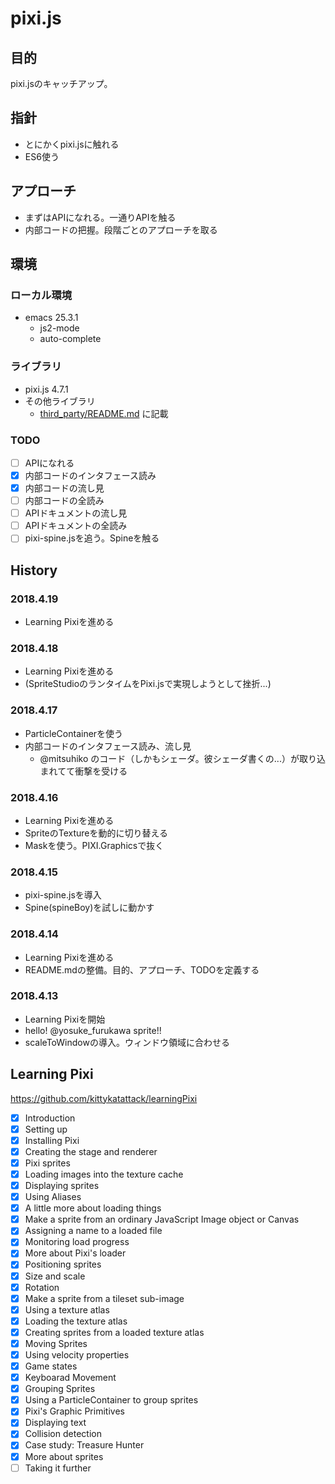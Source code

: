# pixi.js

## 目的

pixi.jsのキャッチアップ。

## 指針

 - とにかくpixi.jsに触れる
 - ES6使う

## アプローチ

 - まずはAPIになれる。一通りAPIを触る
 - 内部コードの把握。段階ごとのアプローチを取る

## 環境

### ローカル環境

 - emacs 25.3.1
   - js2-mode
   - auto-complete

### ライブラリ

 - pixi.js 4.7.1
 - その他ライブラリ
   - [third_party/README.md](/third_party/README.md) に記載

### TODO

 - [ ] APIになれる
 - [x] 内部コードのインタフェース読み
 - [x] 内部コードの流し見
 - [ ] 内部コードの全読み
 - [ ] APIドキュメントの流し見
 - [ ] APIドキュメントの全読み
 - [ ] pixi-spine.jsを追う。Spineを触る

## History

### 2018.4.19

 - Learning Pixiを進める

### 2018.4.18

 - Learning Pixiを進める
 - (SpriteStudioのランタイムをPixi.jsで実現しようとして挫折...)

### 2018.4.17

 - ParticleContainerを使う
 - 内部コードのインタフェース読み、流し見
   - @mitsuhiko のコード（しかもシェーダ。彼シェーダ書くの...）が取り込まれてて衝撃を受ける

### 2018.4.16

 - Learning Pixiを進める
 - SpriteのTextureを動的に切り替える
 - Maskを使う。PIXI.Graphicsで抜く

### 2018.4.15

 - pixi-spine.jsを導入
 - Spine(spineBoy)を試しに動かす

### 2018.4.14

 - Learning Pixiを進める
 - README.mdの整備。目的、アプローチ、TODOを定義する

### 2018.4.13

 - Learning Pixiを開始
 - hello! @yosuke_furukawa sprite!!
 - scaleToWindowの導入。ウィンドウ領域に合わせる

## Learning Pixi

https://github.com/kittykatattack/learningPixi

 - [x] Introduction
 - [x] Setting up
 - [x] Installing Pixi
 - [x] Creating the stage and renderer
 - [x] Pixi sprites
 - [x] Loading images into the texture cache
 - [x] Displaying sprites
 - [x] Using Aliases
 - [x] A little more about loading things
 - [x] Make a sprite from an ordinary JavaScript Image object or Canvas
 - [x] Assigning a name to a loaded file
 - [x] Monitoring load progress
 - [x] More about Pixi's loader
 - [x] Positioning sprites
 - [x] Size and scale
 - [x] Rotation
 - [x] Make a sprite from a tileset sub-image
 - [x] Using a texture atlas
 - [x] Loading the texture atlas
 - [x] Creating sprites from a loaded texture atlas
 - [x] Moving Sprites
 - [x] Using velocity properties
 - [x] Game states
 - [x] Keyboarad Movement
 - [x] Grouping Sprites
 - [x] Using a ParticleContainer to group sprites
 - [x] Pixi's Graphic Primitives
 - [x] Displaying text
 - [x] Collision detection
 - [x] Case study: Treasure Hunter
 - [x] More about sprites
 - [ ] Taking it further
